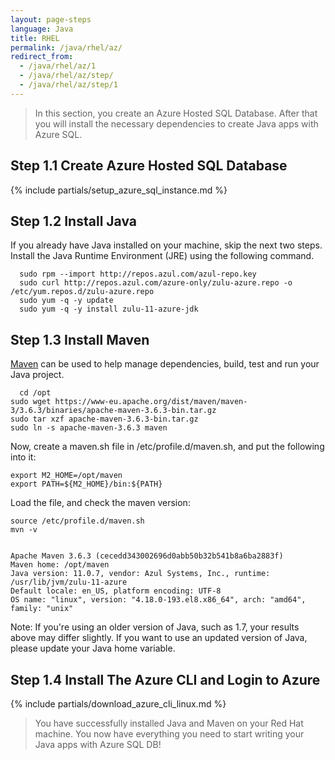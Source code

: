 ```yaml
---
layout: page-steps
language: Java
title: RHEL
permalink: /java/rhel/az/
redirect_from:
  - /java/rhel/az/1
  - /java/rhel/az/step/
  - /java/rhel/az/step/1
---
```


> In this section, you create an Azure Hosted SQL Database. After that you will install the necessary dependencies to create Java apps with Azure SQL.
 
## Step 1.1 Create Azure Hosted SQL Database

{% include partials/setup_azure_sql_instance.md %}

## Step 1.2 Install Java

If you already have Java installed on your machine, skip the next two steps. Install the Java Runtime Environment (JRE) using the following command.

```terminal
  sudo rpm --import http://repos.azul.com/azul-repo.key
  sudo curl http://repos.azul.com/azure-only/zulu-azure.repo -o /etc/yum.repos.d/zulu-azure.repo
  sudo yum -q -y update
  sudo yum -q -y install zulu-11-azure-jdk
```

## Step 1.3 Install Maven

[Maven](https://maven.apache.org/) can be used to help manage dependencies, build, test and run your Java project.

```terminal
  cd /opt
sudo wget https://www-eu.apache.org/dist/maven/maven-3/3.6.3/binaries/apache-maven-3.6.3-bin.tar.gz
sudo tar xzf apache-maven-3.6.3-bin.tar.gz
sudo ln -s apache-maven-3.6.3 maven
```


Now, create a maven.sh file in /etc/profile.d/maven.sh, and put the following into it:

```terminal
export M2_HOME=/opt/maven
export PATH=${M2_HOME}/bin:${PATH}
```

Load the file, and check the maven version:

```terminal
source /etc/profile.d/maven.sh
mvn -v
```

```results

Apache Maven 3.6.3 (cecedd343002696d0abb50b32b541b8a6ba2883f)
Maven home: /opt/maven
Java version: 11.0.7, vendor: Azul Systems, Inc., runtime: /usr/lib/jvm/zulu-11-azure
Default locale: en_US, platform encoding: UTF-8
OS name: "linux", version: "4.18.0-193.el8.x86_64", arch: "amd64", family: "unix"
```

Note: If you're using an older version of Java, such as 1.7, your results above may differ slightly. If you want to use an updated version of Java, please update your Java home variable.


## Step 1.4 Install The Azure CLI and Login to Azure

{% include partials/download_azure_cli_linux.md %}

> You have successfully installed Java and Maven on your Red Hat machine. You now have everything you need to start writing your Java apps with Azure SQL DB!